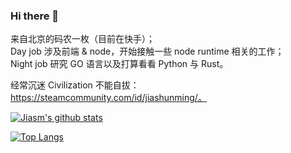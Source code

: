 ### Hi there 👋

来自北京的码农一枚（目前在快手）；  
Day job 涉及前端 & node，开始接触一些 node runtime 相关的工作；  
Night job 研究 GO 语言以及打算看看 Python 与 Rust。  

经常沉迷 Civilization 不能自拔：https://steamcommunity.com/id/jiashunming/。

[![Jiasm's github stats](https://github-readme-stats.vercel.app/api?username=jiasm&show_icons=true&count_private=true)](https://github.com/anuraghazra/github-readme-stats)

[![Top Langs](https://github-readme-stats.vercel.app/api/top-langs/?username=jiasm&show_icons=true)](https://github.com/anuraghazra/github-readme-stats)
